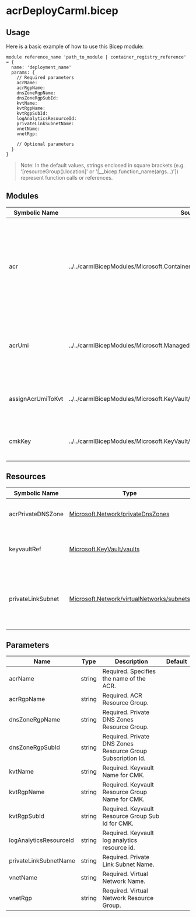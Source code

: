 # acrDeployCarml.bicep

## Usage

Here is a basic example of how to use this Bicep module:

```bicep
module reference_name 'path_to_module | container_registry_reference' = {
  name: 'deployment_name'
  params: {
    // Required parameters
    acrName:
    acrRgpName:
    dnsZoneRgpName:
    dnsZoneRgpSubId:
    kvtName:
    kvtRgpName:
    kvtRgpSubId:
    logAnalyticsResourceId:
    privateLinkSubnetName:
    vnetName:
    vnetRgp:

    // Optional parameters
  }
}
```

> Note: In the default values, strings enclosed in square brackets (e.g. '[resourceGroup().location]' or '[__bicep.function_name(args...)']) represent function calls or references.

## Modules

| Symbolic Name | Source | Description |
| --- | --- | --- |
| acr | ../../carmlBicepModules/Microsoft.ContainerRegistry/registries/deploy.bicep | Create Azure Container Registry using the generated user managed identity, customer managed key, and private link. |
| acrUmi | ../../carmlBicepModules/Microsoft.ManagedIdentity/userAssignedIdentities/deploy.bicep | Deploy a user-managed identity for Azure Container Registry (ACR). |
| assignAcrUmiToKvt | ../../carmlBicepModules/Microsoft.KeyVault/vaults/accessPolicies/deploy.bicep | Assign the acr umi with access to the cmk in the keyvault |
| cmkKey | ../../carmlBicepModules/Microsoft.KeyVault/vaults/keys/deploy.bicep | Create customer managed keys for ACR |

## Resources

| Symbolic Name | Type | Description |
| --- | --- | --- |
| acrPrivateDNSZone | [Microsoft.Network/privateDnsZones](https://learn.microsoft.com/en-us/azure/templates/microsoft.network/privatednszones) | Calculate acr Private DNS Zone resource id |
| keyvaultRef | [Microsoft.KeyVault/vaults](https://learn.microsoft.com/en-us/azure/templates/microsoft.keyvault/vaults) | Reference to the existing Key Vault resource. |
| privateLinkSubnet | [Microsoft.Network/virtualNetworks/subnets](https://learn.microsoft.com/en-us/azure/templates/microsoft.network/virtualnetworks/subnets) | Reference to the existing subnet within the virtual network for private link. |

## Parameters

| Name | Type | Description | Default |
| --- | --- | --- | --- |
| acrName | string | Required. Specifies the name of the ACR. |  |
| acrRgpName | string | Required. ACR Resource Group. |  |
| dnsZoneRgpName | string | Required. Private DNS Zones Resource Group. |  |
| dnsZoneRgpSubId | string | Required. Private DNS Zones Resource Group Subscription Id. |  |
| kvtName | string | Required. Keyvault Name for CMK. |  |
| kvtRgpName | string | Required. Keyvault Resource Group Name for CMK. |  |
| kvtRgpSubId | string | Required. Keyvault Resource Group Sub Id for CMK. |  |
| logAnalyticsResourceId | string | Required. Keyvault log analytics resource id. |  |
| privateLinkSubnetName | string | Required. Private Link Subnet Name. |  |
| vnetName | string | Required. Virtual Network Name. |  |
| vnetRgp | string | Required. Virtual Network Resource Group. |  |
